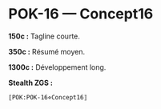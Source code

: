 # POK-16 — Concept16

**150c :** Tagline courte.

**350c :** Résumé moyen.

**1300c :** Développement long.

**Stealth ZGS :**
```
⟦POK:POK-16⋄Concept16⟧
```
